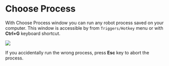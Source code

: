 # Choose Process

With Choose Process window you can run any robot process saved on your computer. This window is accessible by from `Triggers/Hotkey` menu or with **Ctrl+G** keyboard shortcut.

![](https://raw.githubusercontent.com/G1ANT-Robot/G1ANT.Manual/raw/develop/G1ANT.Manual/-assets/process.jpg)

If you accidentally run the wrong process, press **Esc** key to abort the process.  


